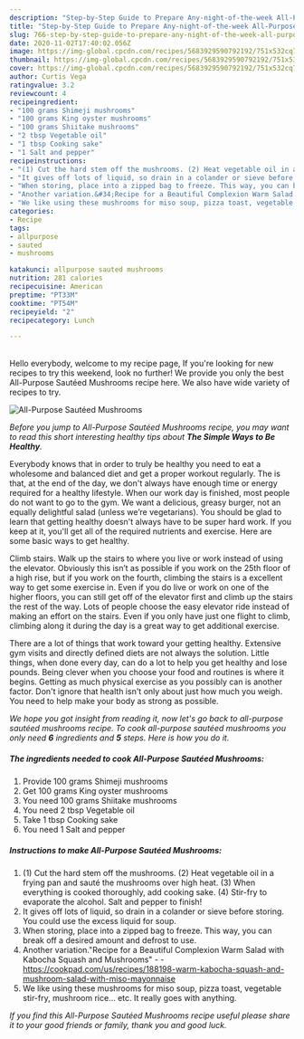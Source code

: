 ```yaml
---
description: "Step-by-Step Guide to Prepare Any-night-of-the-week All-Purpose Sautéed Mushrooms"
title: "Step-by-Step Guide to Prepare Any-night-of-the-week All-Purpose Sautéed Mushrooms"
slug: 766-step-by-step-guide-to-prepare-any-night-of-the-week-all-purpose-sauteed-mushrooms
date: 2020-11-02T17:40:02.056Z
image: https://img-global.cpcdn.com/recipes/5683929590792192/751x532cq70/all-purpose-sauteed-mushrooms-recipe-main-photo.jpg
thumbnail: https://img-global.cpcdn.com/recipes/5683929590792192/751x532cq70/all-purpose-sauteed-mushrooms-recipe-main-photo.jpg
cover: https://img-global.cpcdn.com/recipes/5683929590792192/751x532cq70/all-purpose-sauteed-mushrooms-recipe-main-photo.jpg
author: Curtis Vega
ratingvalue: 3.2
reviewcount: 4
recipeingredient:
- "100 grams Shimeji mushrooms"
- "100 grams King oyster mushrooms"
- "100 grams Shiitake mushrooms"
- "2 tbsp Vegetable oil"
- "1 tbsp Cooking sake"
- "1 Salt and pepper"
recipeinstructions:
- "(1) Cut the hard stem off the mushrooms. (2) Heat vegetable oil in a frying pan and sauté the mushrooms over high heat. (3) When everything is cooked thoroughly, add cooking sake. (4) Stir-fry to evaporate the alcohol. Salt and pepper to finish!"
- "It gives off lots of liquid, so drain in a colander or sieve before storing. You could use the excess liquid for soup."
- "When storing, place into a zipped bag to freeze. This way, you can break off a desired amount and defrost to use."
- "Another variation.&#34;Recipe for a Beautiful Complexion Warm Salad with Kabocha Squash and Mushrooms&#34;  https://cookpad.com/us/recipes/188198-warm-kabocha-squash-and-mushroom-salad-with-miso-mayonnaise"
- "We like using these mushrooms for miso soup, pizza toast, vegetable stir-fry, mushroom rice... etc. It really goes with anything."
categories:
- Recipe
tags:
- allpurpose
- sauted
- mushrooms

katakunci: allpurpose sauted mushrooms 
nutrition: 281 calories
recipecuisine: American
preptime: "PT33M"
cooktime: "PT54M"
recipeyield: "2"
recipecategory: Lunch

---
```

<br>
Hello everybody, welcome to my recipe page, If you're looking for new recipes to try this weekend, look no further! We provide you only the best All-Purpose Sautéed Mushrooms recipe here. We also have wide variety of recipes to try.
<br>


![All-Purpose Sautéed Mushrooms](https://img-global.cpcdn.com/recipes/5683929590792192/751x532cq70/all-purpose-sauteed-mushrooms-recipe-main-photo.jpg)

<i>Before you jump to All-Purpose Sautéed Mushrooms recipe, you may want to read this short interesting healthy tips about <strong>The Simple Ways to Be Healthy</strong>.</i>

Everybody knows that in order to truly be healthy you need to eat a wholesome and balanced diet and get a proper workout regularly. The  is that, at the end of the day, we don't always have enough time or energy required for a healthy lifestyle. When our work day is finished, most people do not want to go to the gym. We want a delicious, greasy burger, not an equally delightful salad (unless we’re vegetarians). You should be glad to learn that getting healthy doesn't always have to be super hard work. If you keep at it, you'll get all of the required nutrients and exercise. Here are some basic ways to get healthy.

Climb stairs. Walk up the stairs to where you live or work instead of using the elevator. Obviously this isn’t as possible if you work on the 25th floor of a high rise, but if you work on the fourth, climbing the stairs is a excellent way to get some exercise in. Even if you do live or work on one of the higher floors, you can still get off of the elevator first and climb up the stairs the rest of the way. Lots of people choose the easy elevator ride instead of making an effort on the stairs. Even if you only have just one flight to climb, climbing along it during the day is a great way to get additional exercise. 

There are a lot of things that work toward your getting healthy. Extensive gym visits and directly defined diets are not always the solution. Little things, when done every day, can do a lot to help you get healthy and lose pounds. Being clever when you choose your food and routines is where it begins. Getting as much physical exercise as you possibly can is another factor. Don't ignore that health isn't only about just how much you weigh. You need to help make your body as strong as possible. 


<i>We hope you got insight from reading it, now let's go back to all-purpose sautéed mushrooms recipe. To cook all-purpose sautéed mushrooms you only need <strong>6</strong> ingredients and <strong>5</strong> steps. Here is how you do it.
</i>

##### The ingredients needed to cook All-Purpose Sautéed Mushrooms:

1. Provide 100 grams Shimeji mushrooms
1. Get 100 grams King oyster mushrooms
1. You need 100 grams Shiitake mushrooms
1. You need 2 tbsp Vegetable oil
1. Take 1 tbsp Cooking sake
1. You need 1 Salt and pepper


##### Instructions to make All-Purpose Sautéed Mushrooms:

1. (1) Cut the hard stem off the mushrooms. (2) Heat vegetable oil in a frying pan and sauté the mushrooms over high heat. (3) When everything is cooked thoroughly, add cooking sake. (4) Stir-fry to evaporate the alcohol. Salt and pepper to finish!
1. It gives off lots of liquid, so drain in a colander or sieve before storing. You could use the excess liquid for soup.
1. When storing, place into a zipped bag to freeze. This way, you can break off a desired amount and defrost to use.
1. Another variation.&#34;Recipe for a Beautiful Complexion Warm Salad with Kabocha Squash and Mushrooms&#34; -  - https://cookpad.com/us/recipes/188198-warm-kabocha-squash-and-mushroom-salad-with-miso-mayonnaise
1. We like using these mushrooms for miso soup, pizza toast, vegetable stir-fry, mushroom rice... etc. It really goes with anything.


<i>If you find this All-Purpose Sautéed Mushrooms recipe useful please share it to your good friends or family, thank you and good luck.</i>
